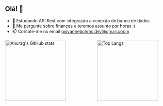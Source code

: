 ## Olá! 👋

- 🌱 Estudando API Rest com integração a conexão de banco de dados
- 💬 Me pergunte sobre finanças e teremos assunto por horas :)
- 📫 Contate-me no email giovannebohms.dev@gmail.coom

<div style="display: flex; justify-content: space-between;">
  <a href="https://github.com/giovannebohms/github-readme-stats">
    <img src="https://github-readme-stats.vercel.app/api?username=giovannebohms" alt="Anurag's GitHub stats" style="height: 200px;">
  </a>
  <a href="https://github.com/giovannebohms/github-readme-stats">
    <img src="https://github-readme-stats.vercel.app/api/top-langs/?username=giovannebohms" alt="Top Langs" style="height: 200px;">
  </a>
</div>
